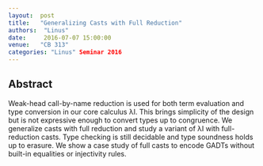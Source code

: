 ```yaml
--- 
layout:  post 
title:   "Generalizing Casts with Full Reduction"
authors:  "Linus"
date:     2016-07-07 15:00:00
venue:   "CB 313"
categories: "Linus" Seminar 2016
--- 
```

## Abstract

Weak-head call-by-name reduction is used for both term evaluation and type
conversion in our core calculus λI. This brings simplicity of the design
but is
not expressive enough to convert types up to congruence. We generalize casts
with full reduction and study a variant of λI with full-reduction casts.
Type
checking is still decidable and type soundness holds up to erasure. We show
a
case study of full casts to encode GADTs without built-in equalities or
injectivity rules.


